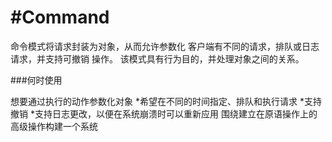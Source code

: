 <!--
 * @Author: lihongchao
 * @Date: 2021-08-19 16:26:34
 * @LastEditTime: 2021-08-21 21:17:31
 * @LastEditors: Please set LastEditors
 * @Description: In User Settings Edit
 * @FilePath: \design-patterns-cpp-master\abstract-factory\README.md
-->
# #Command

命令模式将请求封装为对象，从而允许参数化
客户端有不同的请求，排队或日志请求，并支持可撤销
操作。
该模式具有行为目的，并处理对象之间的关系。

###何时使用

想要通过执行的动作参数化对象
*希望在不同的时间指定、排队和执行请求
*支持撤销
*支持日志更改，以便在系统崩溃时可以重新应用
围绕建立在原语操作上的高级操作构建一个系统
